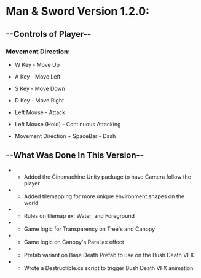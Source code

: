 # Man & Sword Version 1.2.0:

## --Controls of Player--
### Movement Direction:
* W Key - Move Up
* A Key - Move Left
* S Key - Move Down
* D Key - Move Right

* Left Mouse - Attack
* Left Mouse (Hold) - Continuous Attacking

* Movement Direction + SpaceBar - Dash 

## --What Was Done In This Version--
* - Added the Cinemachine Unity package to have Camera follow the player
* - Added tilemapping for more unique environment shapes on the world
* - Rules on tilemap ex: Water, and Foreground
* - Game logic for Transparency on Tree's and Canopy
* - Game logic on Canopy's Parallax effect
* - Prefab variant on Base Death Prefab to use on the Bush Death VFX 
* - Wrote a Destructible.cs script to trigger Bush Death VFX animation.